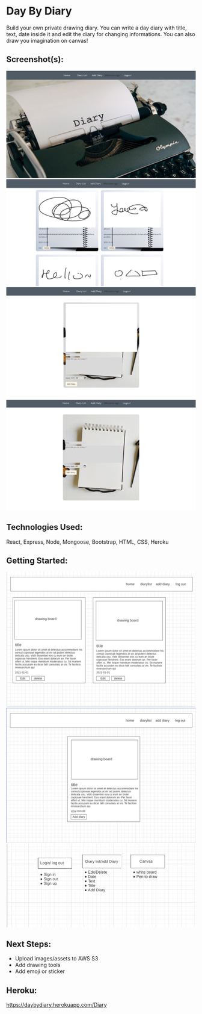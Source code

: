 # Day By Diary

Build your own private drawing diary. You can write a day diary with title, text, date inside it and edit the diary for changing informations. You can also draw you imagination on canvas! 

## Screenshot(s):
![main page](public/images/main.jpg)
![list page](public/images/list.jpg)
![add page](public/images/add.jpg)
![edit page](public/images/edit.jpg)



## Technologies Used:

React, Express, Node, Mongoose, Bootstrap, HTML, CSS, Heroku

## Getting Started:

![wireframeList](public/images/wireframe1.jpg)
![wireframeAdd](public/images/wirefram2.jpg)
![Trello](public/images/Readme.jpg)

## Next Steps:

- Upload images/assets to AWS S3
- Add drawing tools
- Add emoji or sticker 


## Heroku:

https://daybydiary.herokuapp.com/Diary